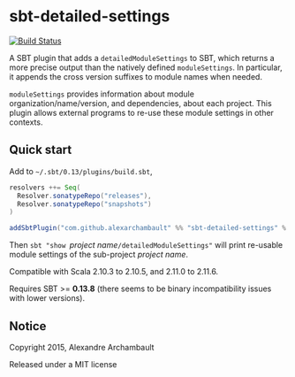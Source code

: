 # sbt-detailed-settings

[![Build Status](https://travis-ci.org/alexarchambault/sbt-detailed-settings.svg?branch=master)](https://travis-ci.org/alexarchambault/sbt-detailed-settings)

A SBT plugin that adds a `detailedModuleSettings` to SBT, which
returns a more precise output than the natively defined
`moduleSettings`. In particular, it appends the cross version
suffixes to module names when needed.

`moduleSettings` provides information about module organization/name/version,
and dependencies, about each project.
This plugin allows external programs to re-use these module settings
in other contexts.

## Quick start

Add to `~/.sbt/0.13/plugins/build.sbt`,
```scala
resolvers ++= Seq(
  Resolver.sonatypeRepo("releases"),
  Resolver.sonatypeRepo("snapshots")
)

addSbtPlugin("com.github.alexarchambault" %% "sbt-detailed-settings" % "0.1.0-SNAPSHOT")
```

Then `sbt "show `*project name*`/detailedModuleSettings"` will print re-usable
module settings of the sub-project *project name*.

Compatible with Scala 2.10.3 to 2.10.5, and 2.11.0 to 2.11.6.

Requires SBT >= **0.13.8** (there seems to be binary incompatibility
issues with lower versions).

## Notice

Copyright 2015, Alexandre Archambault

Released under a MIT license
